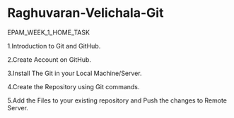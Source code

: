 # Raghuvaran-Velichala-Git

EPAM_WEEK_1_HOME_TASK

1.Introduction to Git and GitHub.

2.Create Account on GitHub.

3.Install The Git in your Local Machine/Server.

4.Create the Repository using Git commands.

5.Add the Files to your existing repository and Push the changes to Remote Server.
